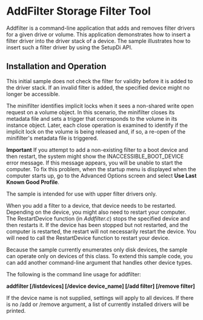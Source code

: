 <!---
    name: AddFilter Storage Filter Tool
    platform: Application
    language: cpp
    category: Storage
    description: A command-line application that adds and removes filter drivers for a given drive or volume.
    samplefwlink: https://go.microsoft.com/fwlink/p/?LinkId=617980
--->


AddFilter Storage Filter Tool
=============================

Addfilter is a command-line application that adds and removes filter drivers for a given drive or volume. This application demonstrates how to insert a filter driver into the driver stack of a device. The sample illustrates how to insert such a filter driver by using the SetupDi API.

Installation and Operation
--------------------------

This initial sample does not check the filter for validity before it is added to the driver stack. If an invalid filter is added, the specified device might no longer be accessible.

The minifilter identifies implicit locks when it sees a non-shared write open request on a volume object. In this scenario, the minifilter closes its metadata file and sets a trigger that corresponds to the volume in its instance object. Later, each close operation is examined to identify if the implicit lock on the volume is being released and, if so, a re-open of the minifilter's metadata file is triggered.

**Important** If you attempt to add a non-existing filter to a boot device and then restart, the system might show the INACCESSIBLE\_BOOT\_DEVICE error message. If this message appears, you will be unable to start the computer. To fix this problem, when the startup menu is displayed when the computer starts up, go to the Advanced Options screen and select **Use Last Known Good Profile**.

The sample is intended for use with upper filter drivers only.

When you add a filter to a device, that device needs to be restarted. Depending on the device, you might also need to restart your computer. The RestartDevice function (in *Addfilter.c*) stops the specified device and then restarts it. If the device has been stopped but not restarted, and the computer is restarted, the restart will not necessarily restart the device. You will need to call the RestartDevice function to restart your device.

Because the sample currently enumerates only disk devices, the sample can operate only on devices of this class. To extend this sample code, you can add another command-line argument that handles other device types.

The following is the command line usage for addfilter:

**addfilter [/listdevices] [/device device\_name] [/add filter] [/remove filter]**

If the device name is not supplied, settings will apply to all devices. If there is no /add or /remove argument, a list of currently installed drivers will be printed.

